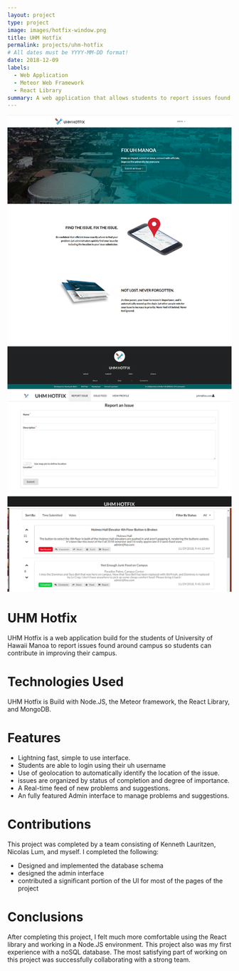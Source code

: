 ```yaml
---
layout: project
type: project
image: images/hotfix-window.png
title: UHM Hotfix
permalink: projects/uhm-hotfix
# All dates must be YYYY-MM-DD format!
date: 2018-12-09
labels:
  - Web Application
  - Meteor Web Framework
  - React Library
summary: A web application that allows students to report issues found on campus.
---
```

<kbd>
<img class="ui image" src="../images/hotfix-landing.png">
</kbd>

<kbd>
<img class="ui image" src="../images/report-issue.png">
</kbd>

<kbd>
<img class="ui image" src="../images/issue-feed.png">
</kbd>


# UHM Hotfix
UHM Hotfix is a web application build for the students of University of Hawaii Manoa to report issues found around campus so 
students can contribute in improving their campus.

# Technologies Used 
UHM Hotfix is Build with Node.JS, the Meteor framework, the React Library, and MongoDB. 

# Features
<ul>
  <li> Lightning fast, simple to use interface. </li>
<li> Students are able to login using their uh username </li>
<li> Use of geolocation to automatically identify the location of the issue. </li>
<li> issues are organized by status of completion and degree of importance. </li>
<li> A Real-time feed of new problems and suggestions. </li>
<li> An fully featured Admin interface to manage problems and suggestions. </li>
</ul>

# Contributions

This project was completed by a team consisting of Kenneth Lauritzen, Nicolas Lum, and myself.
I completed the following: 
<ul>
  <li> Designed and implemented the database schema </li>
  <li> designed the admin interface </li>
  <li> contributed a significant portion of the UI for most of the pages of the project </li>
</ul>

# Conclusions

After completing this project, I felt much more comfortable using the React library and working in a Node.JS environment. This project also was my first experience with a noSQL database. The most satisfying part of working on this project was successfully collaborating with a strong team.


